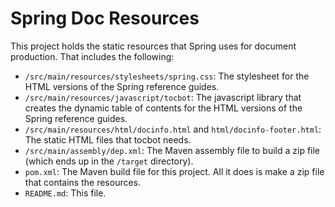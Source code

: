 # Spring Doc Resources

This project holds the static resources that Spring uses for document production. That includes the following:

* `/src/main/resources/stylesheets/spring.css`: The stylesheet for the HTML versions of the Spring reference guides.
* `/src/main/resources/javascript/tocbot`: The javascript library that creates the dynamic table of contents for the HTML versions of the Spring reference guides.
* `/src/main/resources/html/docinfo.html` and `html/docinfo-footer.html`: The static HTML files that tocbot needs.
* `/src/main/assembly/dep.xml`: The Maven assembly file to build a zip file (which ends up in the `/target` directory).
* `pom.xml`: The Maven build file for this project. All it does is make a zip file that contains the resources.
* `README.md`: This file.
